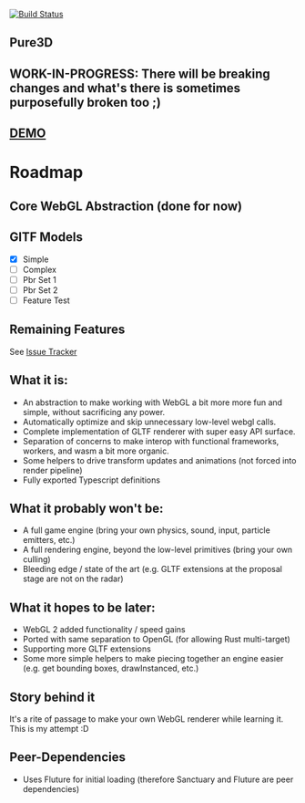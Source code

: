 [![Build Status](https://travis-ci.org/dakom/pure3d.svg?branch=master)](https://travis-ci.org/dakom/pure3d)

## Pure3D

## **WORK-IN-PROGRESS: There will be breaking changes and what's there is sometimes purposefully broken too ;)**

## [DEMO](https://dakom.github.io/pure3d/#/gltf/DAMAGED_HELMET_BINARY)

# Roadmap

## Core WebGL Abstraction (done for now)

## GlTF Models

- [x] Simple
- [ ] Complex
- [ ] Pbr Set 1
- [ ] Pbr Set 2
- [ ] Feature Test

## Remaining Features

See [Issue Tracker](https://github.com/dakom/pure3d/issues)

## What it is: 

* An abstraction to make working with WebGL a bit more more fun and simple, without sacrificing any power.
* Automatically optimize and skip unnecessary low-level webgl calls.
* Complete implementation of GLTF renderer with super easy API surface.
* Separation of concerns to make interop with functional frameworks, workers, and wasm a bit more organic.
* Some helpers to drive transform updates and animations (not forced into render pipeline)
* Fully exported Typescript definitions

## What it probably won't be:

* A full game engine (bring your own physics, sound, input, particle emitters, etc.)
* A full rendering engine, beyond the low-level primitives (bring your own culling)
* Bleeding edge / state of the art (e.g. GLTF extensions at the proposal stage are not on the radar)

## What it hopes to be later:

* WebGL 2 added functionality / speed gains
* Ported with same separation to OpenGL (for allowing Rust multi-target)
* Supporting more GLTF extensions 
* Some more simple helpers to make piecing together an engine easier (e.g. get bounding boxes, drawInstanced, etc.)

## Story behind it

It's a rite of passage to make your own WebGL renderer while learning it. This is my attempt :D

## Peer-Dependencies

* Uses Fluture for initial loading (therefore Sanctuary and Fluture are peer dependencies)

